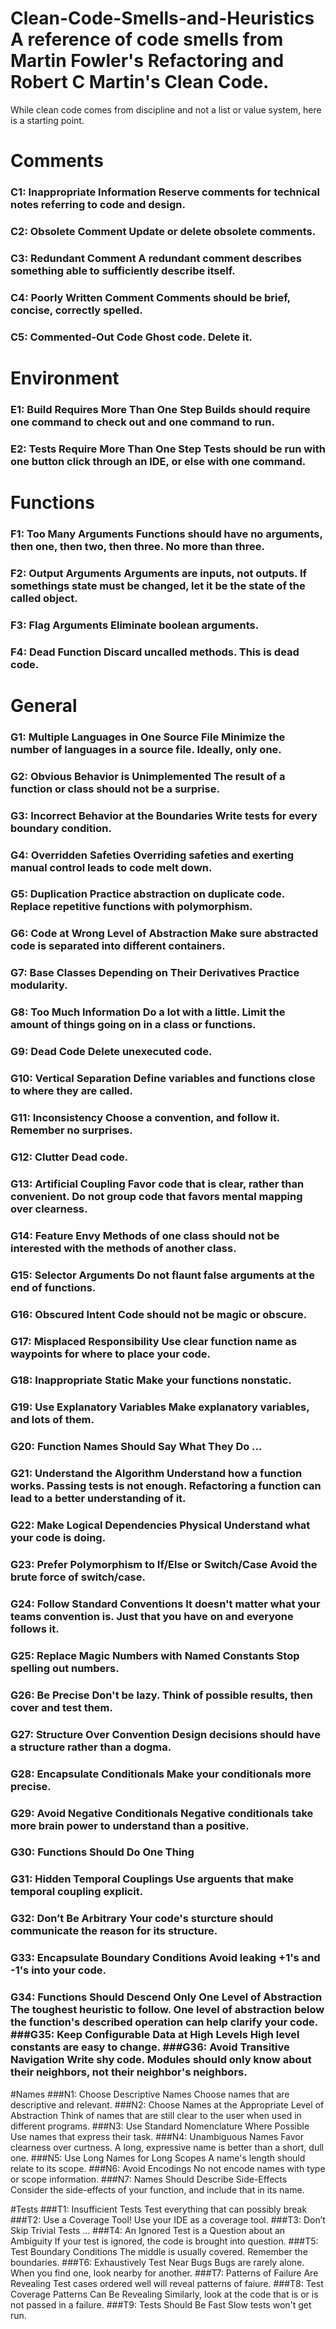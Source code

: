 # Clean-Code-Smells-and-Heuristics A reference of code smells from Martin Fowler's Refactoring and Robert C Martin's Clean Code.

While clean code comes from discipline and not a list or value system, here is a starting point.

# Comments

### C1: Inappropriate Information Reserve comments for technical notes referring to code and design.

### C2: Obsolete Comment Update or delete obsolete comments.

### C3: Redundant Comment A redundant comment describes something able to sufficiently describe itself.

### C4: Poorly Written Comment Comments should be brief, concise, correctly spelled.

### C5: Commented-Out Code Ghost code. Delete it.

# Environment

### E1: Build Requires More Than One Step Builds should require one command to check out and one command to run.

### E2: Tests Require More Than One Step Tests should be run with one button click through an IDE, or else with one command.

# Functions

### F1: Too Many Arguments Functions should have no arguments, then one, then two, then three. No more than three.

### F2: Output Arguments Arguments are inputs, not outputs. If somethings state must be changed, let it be the state of the called object.

### F3: Flag Arguments Eliminate boolean arguments.

### F4: Dead Function Discard uncalled methods. This is dead code.

# General

### G1: Multiple Languages in One Source File Minimize the number of languages in a source file. Ideally, only one.

### G2: Obvious Behavior is Unimplemented The result of a function or class should not be a surprise.

### G3: Incorrect Behavior at the Boundaries Write tests for every boundary condition.

### G4: Overridden Safeties Overriding safeties and exerting manual control leads to code melt down.

### G5: Duplication Practice abstraction on duplicate code. Replace repetitive functions with polymorphism.

### G6: Code at Wrong Level of Abstraction Make sure abstracted code is separated into different containers.

### G7: Base Classes Depending on Their Derivatives Practice modularity.

### G8: Too Much Information Do a lot with a little. Limit the amount of things going on in a class or functions.

### G9: Dead Code Delete unexecuted code.

### G10: Vertical Separation Define variables and functions close to where they are called.

### G11: Inconsistency Choose a convention, and follow it. Remember no surprises.

### G12: Clutter Dead code.

### G13: Artificial Coupling Favor code that is clear, rather than convenient. Do not group code that favors mental mapping over clearness.

### G14: Feature Envy Methods of one class should not be interested with the methods of another class.

### G15: Selector Arguments Do not flaunt false arguments at the end of functions.

### G16: Obscured Intent Code should not be magic or obscure.

### G17: Misplaced Responsibility Use clear function name as waypoints for where to place your code.

### G18: Inappropriate Static Make your functions nonstatic.

### G19: Use Explanatory Variables Make explanatory variables, and lots of them.

### G20: Function Names Should Say What They Do ...

### G21: Understand the Algorithm Understand how a function works. Passing tests is not enough. Refactoring a function can lead to a better understanding of it.

### G22: Make Logical Dependencies Physical Understand what your code is doing.

### G23: Prefer Polymorphism to If/Else or Switch/Case Avoid the brute force of switch/case.

### G24: Follow Standard Conventions It doesn't matter what your teams convention is. Just that you have on and everyone follows it.

### G25: Replace Magic Numbers with Named Constants Stop spelling out numbers.

### G26: Be Precise Don't be lazy. Think of possible results, then cover and test them.

### G27: Structure Over Convention Design decisions should have a structure rather than a dogma.

### G28: Encapsulate Conditionals Make your conditionals more precise.

### G29: Avoid Negative Conditionals Negative conditionals take more brain power to understand than a positive.

### G30: Functions Should Do One Thing

### G31: Hidden Temporal Couplings Use arguents that make temporal coupling explicit.

### G32: Don’t Be Arbitrary Your code's sturcture should communicate the reason for its structure.

### G33: Encapsulate Boundary Conditions Avoid leaking +1's and -1's into your code.

### G34: Functions Should Descend Only One Level of Abstraction The toughest heuristic to follow. One level of abstraction below the function's described operation can help clarify your code. ###G35: Keep Configurable Data at High Levels High level constants are easy to change. ###G36: Avoid Transitive Navigation Write shy code. Modules should only know about their neighbors, not their neighbor's neighbors.

#Names
###N1: Choose Descriptive Names Choose names that are descriptive and relevant.
###N2: Choose Names at the Appropriate Level of Abstraction Think of names that are still clear to the user when used in different programs.
###N3: Use Standard Nomenclature Where Possible Use names that express their task.
###N4: Unambiguous Names Favor clearness over curtness. A long, expressive name is better than a short, dull one.
###N5: Use Long Names for Long Scopes A name's length should relate to its scope.
###N6: Avoid Encodings No not encode names with type or scope information.
###N7: Names Should Describe Side-Effects Consider the side-effects of your function, and include that in its name.

#Tests
###T1: Insufficient Tests Test everything that can possibly break
###T2: Use a Coverage Tool! Use your IDE as a coverage tool.
###T3: Don’t Skip Trivial Tests ...
###T4: An Ignored Test is a Question about an Ambiguity If your test is ignored, the code is brought into question.
###T5: Test Boundary Conditions The middle is usually covered. Remember the boundaries.
###T6: Exhaustively Test Near Bugs Bugs are rarely alone. When you find one, look nearby for another.
###T7: Patterns of Failure Are Revealing Test cases ordered well will reveal patterns of faiure.
###T8: Test Coverage Patterns Can Be Revealing Similarly, look at the code that is or is not passed in a failure.
###T9: Tests Should Be Fast Slow tests won't get run.

